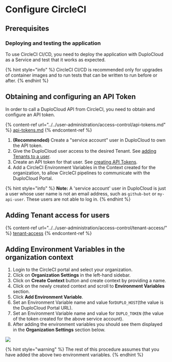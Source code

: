 # Configure CircleCI

## Prerequisites

### Deploying and testing the application

To use CircleCI CI/CD, you need to deploy the application with DuploCloud as a Service and test that it works as expected.

{% hint style="info" %}
CircleCI CI/CD is recommended only for upgrades of container images and to run tests that can be written to run before or after.
{% endhint %}

## Obtaining and configuring an API Token

In order to call a DuploCloud API from CircleCI, you need to obtain and configure an API token.

{% content-ref url="../../user-administration/access-control/api-tokens.md" %}
[api-tokens.md](../../user-administration/access-control/api-tokens.md)
{% endcontent-ref %}

1. **(Recommended)** Create a "service account" user in DuploCloud to own the API token.
2. Give the DuploCloud user access to the desired Tenant. See [adding Tenants to a user](../../user-administration/access-control/tenant-access/#adding-tenant-access-for-a-user).
3. Create an API token for that user. See [creating API Tokens](../../user-administration/access-control/api-tokens.md).
4. Add a CircleCI Environment Variables in the Context created for the organization, to allow CircleCI pipelines to communicate with the DuploCloud Portal.

{% hint style="info" %}
**Note:** A 'service account' user in DuploCloud is just a user whose user name is not an email address, such as `github-bot` or `my-api-user`. These users are not able to log in.
{% endhint %}

## Adding Tenant access for users

{% content-ref url="../../user-administration/access-control/tenant-access/" %}
[tenant-access](../../user-administration/access-control/tenant-access/)
{% endcontent-ref %}

## Adding Environment Variables in the organization context

1. Login to the CircleCI portal and select your organization.
2. Click on **Organization Settings** in the left-hand sidebar.
3. Click on **Create Context** button and create context by providing a name.
4. Click on the newly created context and scroll to **Environment Variables** section.
5. Click **Add Environment Variable**.
6. Set an Environment Variable name and value for`DUPLO_HOST`(the value is the DuploCloud Portal URL).&#x20;
7. Set an Environment Variable name and value for `DUPLO_TOKEN` (the value of the token created for the above service account).
8. After adding the environment variables you should see them displayed in the **Organization Settings** section below.

![](../../.gitbook/assets/context.png)

{% hint style="warning" %}
The rest of this procedure assumes that you have added the above two environment variables.
{% endhint %}
